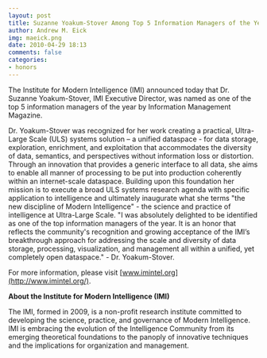 ```yaml
---
layout: post
title: Suzanne Yoakum-Stover Among Top 5 Information Managers of the Year
author: Andrew M. Eick
img: maeick.png
date: 2010-04-29 18:13
comments: false
categories: 
- honors
---
```

The Institute for Modern Intelligence (IMI) announced  today that Dr. Suzanne Yoakum-Stover, IMI Executive Director, was named  as one of the top 5 information managers of the year by Information  Management Magazine.

Dr. Yoakum-Stover was recognized for her work creating a practical,  Ultra-Large Scale (ULS) systems solution – a unified dataspace - for  data storage, exploration, enrichment, and exploitation that  accommodates the diversity of data, semantics, and perspectives without  information loss or distortion. Through an innovation that provides a  generic interface to all data, she aims to enable all manner of processing to be put into production coherently within an internet-scale dataspace. Building upon this foundation her mission is to execute a  broad ULS systems research agenda with specific application to  intelligence and ultimately inaugurate what she terms "the new  discipline of Modern Intelligence" - the science and practice of  intelligence at Ultra-Large Scale.  "I was absolutely delighted to be identified as one of the top  information managers of the year. It is an honor that reflects the community's recognition and growing acceptance of the IMI’s breakthrough  approach for addressing the scale and diversity of data storage,  processing, visualization, and management all within a unified, yet  completely open dataspace." - Dr. Yoakum-Stover.

For more information, please visit [www.imintel.org](http://www.imintel.org/).

**About the Institute for Modern Intelligence (IMI)**

The IMI, formed in 2009, is a non-profit research institute  committed to developing the science, practice, and governance of Modern  Intelligence.  IMI is embracing the evolution of the Intelligence  Community from its emerging theoretical foundations to the panoply of  innovative techniques and the implications for organization and  management.
